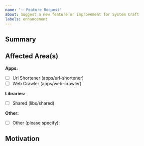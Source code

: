 ```yaml
---
name: '✨ Feature Request'
about: Suggest a new feature or improvement for System Craft
labels: enhancement
---
```


## Summary

<!-- Briefly describe the feature or improvement you are requesting. -->

## Affected Area(s)

**Apps:**

- [ ] Url Shortener (apps/url-shortener)
- [ ] Web Crawler (apps/web-crawler)
<!-- Selecting an app includes its E2E tests if relevant -->

**Libraries:**

- [ ] Shared (libs/shared)

**Other:**

- [ ] Other (please specify):
<!-- describe here -->

## Motivation

<!-- Why is this feature important? What problem does it solve? -->
